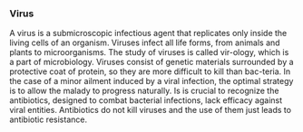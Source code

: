 ### Virus

A virus is a submicroscopic infectious agent that replicates only inside the living cells of an organism. Viruses infect all life forms, from animals and plants to microorganisms. The study of viruses is called vir-ology, which is a part of microbiology. Viruses consist of genetic materials surrounded by a protective coat of protein, so they are more difficult to kill than bac-teria. In the case of a minor ailment induced by a viral infection, the optimal strategy is to allow the malady to progress naturally. Is is crucial to recognize the antibiotics, designed to combat bacterial infections, lack efficacy against viral entities. Antibiotics do not kill viruses and the use of them just leads to antibiotic resistance.
